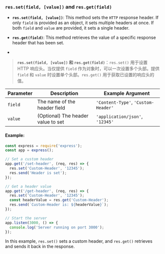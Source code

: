 ### `res.set(field, [value])` and `res.get(field)`

- **`res.set(field, [value])`**: This method sets the `HTTP` response header. If only `field` is provided as an object, it sets multiple headers at once. If both `field` and `value` are provided, it sets a single header.

- **`res.get(field)`**: This method retrieves the value of a specific response header that has been set.

- <audio src="../../../../Downloads/- __`res.set(fi.mp3"></audio>

> **`res.set(field, [value])` 和 `res.get(field)`**：`res.set()` 用于设置 HTTP 响应头。当仅提供 `field` 作为对象时，可以一次设置多个头部。提供 `field` 和 `value` 时设置单个头部。`res.get()` 用于获取已设置的响应头的值。
>
> <audio src="../../../../Downloads/`res.set(field,.mp3"></audio>

| Parameter | Description                        | Example Argument                    |
| --------- | ---------------------------------- | ----------------------------------- |
| `field`   | The name of the header field       | `'Content-Type'`, `'Custom-Header'` |
| `value`   | (Optional) The header value to set | `'application/json'`, `'12345'`     |

#### Example:

<audio src="../../../../Downloads/在这段代码中，`res.set.mp3"></audio>

```js
const express = require('express');
const app = express();

// Set a custom header
app.get('/set-header', (req, res) => {
  res.set('Custom-Header', '12345');
  res.send('Header is set');
});

// Get a header value
app.get('/get-header', (req, res) => {
  res.set('Custom-Header', '12345');
  const headerValue = res.get('Custom-Header');
  res.send(`Custom-Header is: ${headerValue}`);
});

// Start the server
app.listen(3000, () => {
  console.log('Server running on port 3000');
});
```

In this example, `res.set()` sets a custom header, and `res.get()` retrieves and sends it back in the response.